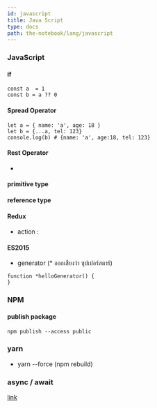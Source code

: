 ```yaml
---
id: javascript
title: Java Script
type: docs
path: the-notebook/lang/javascript
---
```


### JavaScript

#### if
```
const a  = 1
const b = a ?? 0
```

####  Spread Operator
```
let a = { name: 'a', age: 18 }
let b = {...a, tel: 123}
console.log(b) # {name: 'a', age:18, tel: 123}
```

#### Rest Operator
-

#### primitive type

#### reference type

#### Redux
- action :

#### ES2015
- generator  (* ออกเสียงว่า ซุปเปอร์สตาร์)
```
function *helloGenerator() {
}
```

### NPM

#### publish package
```
npm publish --access public
```


### yarn
- yarn --force (npm rebuild)

### async / await
[link](https://khasathan.in.th/archives/1525/nodejs-%E0%B8%82%E0%B9%89%E0%B8%AD%E0%B8%84%E0%B8%A7%E0%B8%A3%E0%B8%A3%E0%B8%B0%E0%B8%A7%E0%B8%B1%E0%B8%87%E0%B8%81%E0%B8%B2%E0%B8%A3%E0%B9%83%E0%B8%8A%E0%B9%89%E0%B8%87%E0%B8%B2%E0%B8%99-asyncawait-%E0%B8%81%E0%B8%B1%E0%B8%9A-foreach)